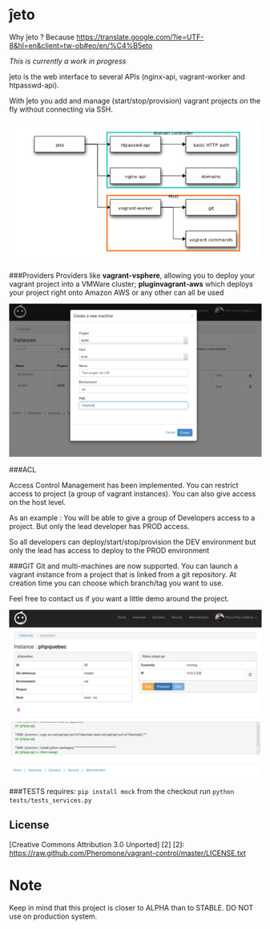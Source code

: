 # ĵeto

Why ĵeto ? Because https://translate.google.com/?ie=UTF-8&hl=en&client=tw-ob#eo/en/%C4%B5eto


*This is currently a work in progress* 

ĵeto is the web interface to several APIs (nginx-api, vagrant-worker and htpasswd-api).

With ĵeto you add and manage (start/stop/provision) vagrant projects on the fly without connecting via SSH.

![Ĵeto architecture](doc/images/architecture.png)

###Providers
Providers like **vagrant-vsphere**, allowing you to deploy your vagrant project into a VMWare cluster;  **pluginvagrant-aws** which deploys your project right onto Amazon AWS or any other can all be used

![Vagrant-Control](doc/images/v0.1.0-list-instances.png)

###ACL

Access Control Management has been implemented. You can restrict access to project (a group of vagrant instances). You can also give access on the host level.

As an example : You will be able to give a group of Developers access to a project. But only the lead developer has PROD access.  

So all developers can deploy/start/stop/provision the DEV environment but only the lead has access to deploy to the PROD environment

###GIT
Git and multi-machines are now supported. You can launch a vagrant instance from a project that is linked 
from a git repository. At creation time you can choose which branch/tag you want to use.

Feel free to contact us if you want a little demo around the project.

![Vagrant-Control](doc/images/v0.1.0.png)

###TESTS
requires: `pip install mock`
from the checkout run `python tests/tests_services.py`

## License

[Creative Commons Attribution 3.0 Unported] [2]
  [2]: https://raw.github.com/Pheromone/vagrant-control/master/LICENSE.txt

# Note 

Keep in mind that this project is closer to ALPHA than to STABLE. DO NOT use on production system.
